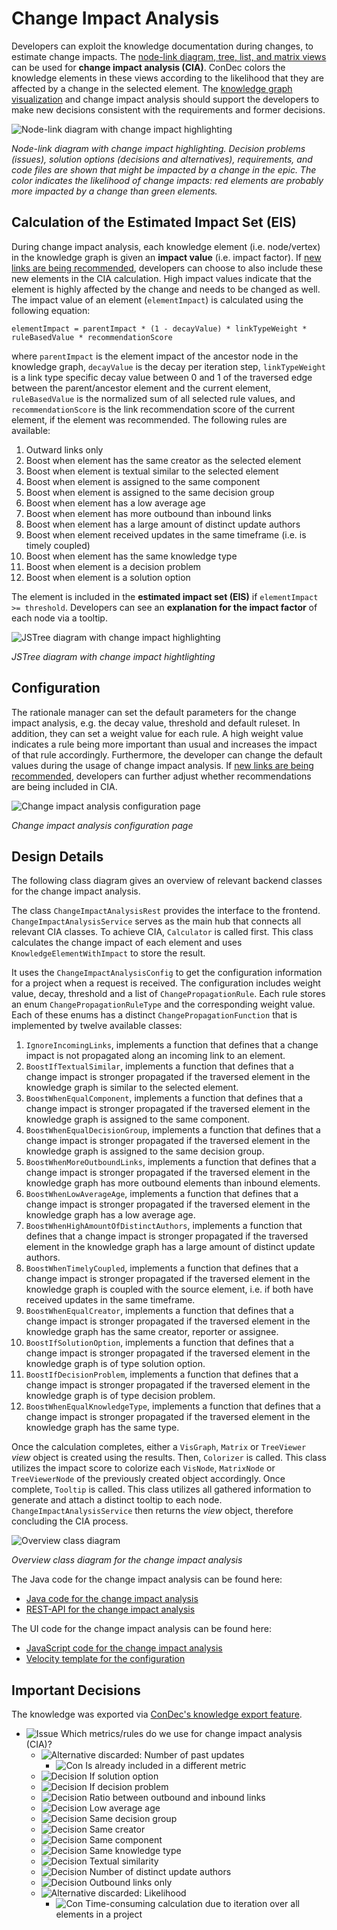 # Change Impact Analysis

Developers can exploit the knowledge documentation during changes, to estimate change impacts.
The [node-link diagram, tree, list, and matrix views](knowledge-visualization.md) can be used for **change impact analysis (CIA)**.
ConDec colors the knowledge elements in these views according to the likelihood that they are affected by a change in the selected element.
The [knowledge graph visualization](knowledge-visualization.md) and change impact analysis should support the developers to make new decisions consistent with the requirements and former decisions.

![Node-link diagram with change impact highlighting](../screenshots/change_impact_analysis_user_story_ise2020_graph.png)

*Node-link diagram with change impact highlighting. 
Decision problems (issues), solution options (decisions and alternatives), requirements, and code files are shown that might be impacted by a change in the epic. 
The color indicates the likelihood of change impacts: 
red elements are probably more impacted by a change than green elements.*

## Calculation of the Estimated Impact Set (EIS)

During change impact analysis, each knowledge element (i.e. node/vertex) in the knowledge graph is given an **impact value** (i.e. impact factor). If [new links are being recommended](link-recommendation.md), developers can choose to also include these new elements in the CIA calculation.
High impact values indicate that the element is highly affected by the change and needs to be changed as well. 
The impact value of an element (`elementImpact`) is calculated using the following equation:

```
elementImpact = parentImpact * (1 - decayValue) * linkTypeWeight * ruleBasedValue * recommendationScore
```

where `parentImpact` is the element impact of the ancestor node in the knowledge graph, 
`decayValue` is the decay per iteration step, `linkTypeWeight` is a link type specific decay value between 0 and 1 of the traversed edge between the parent/ancestor element and the current element, 
`ruleBasedValue` is the normalized sum of all selected rule values, and `recommendationScore` is the link recommendation score of the current element, if the element was recommended.
The following rules are available:

1. Outward links only
2. Boost when element has the same creator as the selected element
3. Boost when element is textual similar to the selected element
4. Boost when element is assigned to the same component
5. Boost when element is assigned to the same decision group
6. Boost when element has a low average age
7. Boost when element has more outbound than inbound links 
8. Boost when element has a large amount of distinct update authors
9. Boost when element received updates in the same timeframe (i.e. is timely coupled)
10. Boost when element has the same knowledge type
11. Boost when element is a decision problem
12. Boost when element is a solution option

The element is included in the **estimated impact set (EIS)** if `elementImpact >= threshold`.
Developers can see an **explanation for the impact factor** of each node via a tooltip.

![JSTree diagram with change impact highlighting](../screenshots/change_impact_analysis_treeview_tooltip.png)

*JSTree diagram with change impact hightlighting*

## Configuration
The rationale manager can set the default parameters for the change impact analysis, e.g. the decay value, threshold and default ruleset. In addition, they can set a weight value for each rule. A high weight value indicates a rule being more important than usual and increases the impact of that rule accordingly.
Furthermore, the developer can change the default values during the usage of change impact analysis. If [new links are being recommended](link-recommendation.md), developers can further adjust whether recommendations are being included in CIA.

![Change impact analysis configuration page](../screenshots/change_impact_analysis_configuration.png)

*Change impact analysis configuration page*

## Design Details
The following class diagram gives an overview of relevant backend classes for the change impact analysis.

The class `ChangeImpactAnalysisRest` provides the interface to the frontend. 
`ChangeImpactAnalysisService` serves as the main hub that connects all relevant CIA classes.
To achieve CIA, `Calculator` is called first. This class calculates the change impact of each element and uses `KnowledgeElementWithImpact` to store the result.

It uses the `ChangeImpactAnalysisConfig` to get the configuration information for a project when a request is received. The configuration includes weight value, decay, threshold and a list of `ChangePropagationRule`. Each rule stores an enum `ChangePropagationRuleType` and the corresponding weight value. Each of these enums has a distinct `ChangePropagationFunction` that is implemented by twelve available classes:

1. `IgnoreIncomingLinks`, implements a function that defines that a change impact is not propagated along an incoming link to an element.
2. `BoostIfTextualSimilar`, implements a function that defines that a change impact is stronger propagated if the traversed element in the knowledge graph is similar to the selected element.
3. `BoostWhenEqualComponent`, implements a function that defines that a change impact is stronger propagated if the traversed element in the knowledge graph is assigned to the same component.
4. `BoostWhenEqualDecisionGroup`, implements a function that defines that a change impact is stronger propagated if the traversed element in the knowledge graph is assigned to the same decision group.
5. `BoostWhenMoreOutboundLinks`, implements a function that defines that a change impact is stronger propagated if the traversed element in the knowledge graph has more outbound elements than inbound elements.
6. `BoostWhenLowAverageAge`, implements a function that defines that a change impact is stronger propagated if the traversed element in the knowledge graph has a low average age.
7. `BoostWhenHighAmountOfDistinctAuthors`, implements a function that defines that a change impact is stronger propagated if the traversed element in the knowledge graph has a large amount of distinct update authors.
8. `BoostWhenTimelyCoupled`, implements a function that defines that a change impact is stronger propagated if the traversed element in the knowledge graph is coupled with the source element, i.e. if both have received updates in the same timeframe.
9. `BoostWhenEqualCreator`, implements a function that defines that a change impact is stronger propagated if the traversed element in the knowledge graph has the same creator, reporter or assignee.
10. `BoostIfSolutionOption`, implements a function that defines that a change impact is stronger propagated if the traversed element in the knowledge graph is of type solution option.
11. `BoostIfDecisionProblem`, implements a function that defines that a change impact is stronger propagated if the traversed element in the knowledge graph is of type decision problem.
12. `BoostWhenEqualKnowledgeType`, implements a function that defines that a change impact is stronger propagated if the traversed element in the knowledge graph has the same type.

Once the calculation completes, either a `VisGraph`, `Matrix` or `TreeViewer` *view* object is created using the results. Then, `Colorizer` is called. This class utilizes the impact score to colorize each `VisNode`, `MatrixNode` or `TreeViewerNode` of the previously created object accordingly.
Once complete, `Tooltip` is called. This class utilizes all gathered information to generate and attach a distinct tooltip to each node. `ChangeImpactAnalysisService` then returns the *view* object, therefore concluding the CIA process.

![Overview class diagram](../screenshots/change_impact_analysis_class_diagram.png)

*Overview class diagram for the change impact analysis*

The Java code for the change impact analysis can be found here:

- [Java code for the change impact analysis](../../src/main/java/de/uhd/ifi/se/decision/management/jira/changeimpactanalysis)
- [REST-API for the change impact analysis](../../src/main/java/de/uhd/ifi/se/decision/management/jira/rest/ChangeImpactAnalysisRest.java)

The UI code for the change impact analysis can be found here:

- [JavaScript code for the change impact analysis](../../src/main/resources/js/changeimpactanalysis)
- [Velocity template for the configuration](../../src/main/resources/templates/settings/changeImpactAnalysisSettings.vm)

## Important Decisions

The knowledge was exported via [ConDec's knowledge export feature](knowledge-export.md).

- ![Issue](https://raw.githubusercontent.com/cures-hub/cures-condec-jira/master/src/main/resources/images/issue.png) Which metrics/rules do we use for change impact analysis (CIA)?
	- ![Alternative](https://raw.githubusercontent.com/cures-hub/cures-condec-jira/master/src/main/resources/images/alternative.png) discarded: Number of past updates
		- ![Con](https://raw.githubusercontent.com/cures-hub/cures-condec-jira/master/src/main/resources/images/argument_con.png) Is already included in a different metric
	- ![Decision](https://raw.githubusercontent.com/cures-hub/cures-condec-jira/master/src/main/resources/images/decision.png) If solution option
	- ![Decision](https://raw.githubusercontent.com/cures-hub/cures-condec-jira/master/src/main/resources/images/decision.png) If decision problem
	- ![Decision](https://raw.githubusercontent.com/cures-hub/cures-condec-jira/master/src/main/resources/images/decision.png) Ratio between outbound and inbound links
	- ![Decision](https://raw.githubusercontent.com/cures-hub/cures-condec-jira/master/src/main/resources/images/decision.png) Low average age
	- ![Decision](https://raw.githubusercontent.com/cures-hub/cures-condec-jira/master/src/main/resources/images/decision.png) Same decision group
	- ![Decision](https://raw.githubusercontent.com/cures-hub/cures-condec-jira/master/src/main/resources/images/decision.png) Same creator
	- ![Decision](https://raw.githubusercontent.com/cures-hub/cures-condec-jira/master/src/main/resources/images/decision.png) Same component
	- ![Decision](https://raw.githubusercontent.com/cures-hub/cures-condec-jira/master/src/main/resources/images/decision.png) Same knowledge type
	- ![Decision](https://raw.githubusercontent.com/cures-hub/cures-condec-jira/master/src/main/resources/images/decision.png) Textual similarity
	- ![Decision](https://raw.githubusercontent.com/cures-hub/cures-condec-jira/master/src/main/resources/images/decision.png) Number of distinct update authors
	- ![Decision](https://raw.githubusercontent.com/cures-hub/cures-condec-jira/master/src/main/resources/images/decision.png) Outbound links only
	- ![Alternative](https://raw.githubusercontent.com/cures-hub/cures-condec-jira/master/src/main/resources/images/alternative.png) discarded: Likelihood
		- ![Con](https://raw.githubusercontent.com/cures-hub/cures-condec-jira/master/src/main/resources/images/argument_con.png) Time-consuming calculation due to iteration over all elements in a project